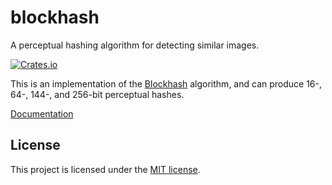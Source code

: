 # blockhash

A perceptual hashing algorithm for detecting similar images.

[![Crates.io](https://img.shields.io/crates/v/blockhash.svg)](https://crates.io/crates/blockhash)

This is an implementation of the [Blockhash] algorithm, and can produce 16-, 64-, 144-, and 256-bit
perceptual hashes.

[Documentation](https://docs.rs/blockhash)

## License

This project is licensed under the [MIT license](LICENSE).

[Blockhash]: https://web.archive.org/web/20210827144701/http://blockhash.io/
